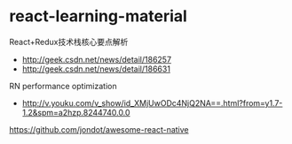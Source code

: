# react-learning-material



React+Redux技术栈核心要点解析
- http://geek.csdn.net/news/detail/186257
- http://geek.csdn.net/news/detail/186631

RN performance optimization
- http://v.youku.com/v_show/id_XMjUwODc4NjQ2NA==.html?from=y1.7-1.2&spm=a2hzp.8244740.0.0

https://github.com/jondot/awesome-react-native
